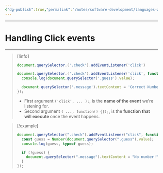 ```yaml
---
{"dg-publish":true,"permalink":"/notes/software-development/languages-and-frameworks/web-development/front-end/javascript-vanilla/dom/03-handling-click-events/","tags":["programming","webdevelopment","frontend","JavaScript"],"created":"2025-07-13T15:24:56.654+08:00"}
---
```



---

# Handling Click events

---

> [!info]
>
> ```javascript
> document.querySelector.('.check').addEventListener('click')
>
> document.querySelector.('.check').addEventListener('click', function() {
> 	console.log(document.querySelector('.guess').value);
>
> 	document.querySelector('.message').textContent = 'Correct Number!';
> });
> ```
>
> - First argument `('click', ... );`, is the **name of the event** we're listening for.
> - Second argument `( ..., function() {});`, is the **function that will execute** once the event happens.

> [!example]
>
> ```javascript
> document.querySelector(".check").addEventListener("click", function () {
>   const guess = Number(document.querySelector(".guess").value);
>   console.log(guess, typeof guess);
>
>   if (!guess) {
>     document.querySelector(".message").textContent = "No number!";
>   }
> });
> ```
